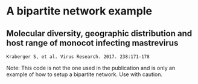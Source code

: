 # A bipartite network example
## Molecular diversity, geographic distribution and host range of monocot infecting mastrevirus

``` 
Kraberger S, et al. Virus Research. 2017. 238:171-178
```


Note: This code is not the one used in the publication and is only an example of how to setup a bipartite network. Use with caution.
